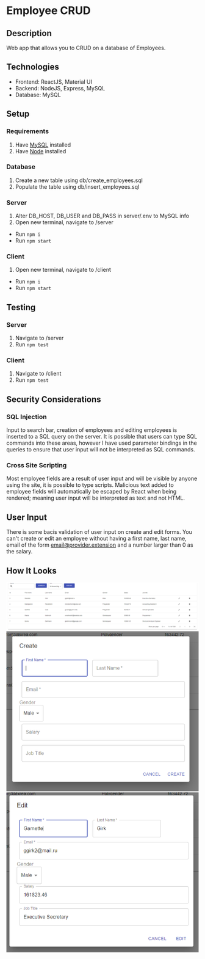 # Employee CRUD

## Description

Web app that allows you to CRUD on a database of Employees.

## Technologies

- Frontend: ReactJS, Material UI
- Backend: NodeJS, Express, MySQL
- Database: MySQL

## Setup

### Requirements

1. Have [MySQL](https://dev.mysql.com/downloads/) installed
2. Have [Node](https://nodejs.org/en/) installed

### Database

1. Create a new table using db/create_employees.sql
2. Populate the table using db/insert_employees.sql

### Server

1. Alter DB_HOST, DB_USER and DB_PASS in server/.env to MySQL info
2. Open new terminal, navigate to /server

- Run `npm i`
- Run `npm start`

### Client

1. Open new terminal, navigate to /client

- Run `npm i`
- Run `npm start`

## Testing

### Server

1. Navigate to /server
2. Run `npm test`

### Client

1. Navigate to /client
2. Run `npm test`

## Security Considerations

### SQL Injection

Input to search bar, creation of employees and editing employees is inserted to a SQL query on the server. It is possible that users can type SQL commands into these areas, however I have used parameter bindings in the queries to ensure that user input will not be interpreted as SQL commands.

### Cross Site Scripting

Most employee fields are a result of user input and will be visible by anyone using the site, it is possible to type scripts. Malicious text added to employee fields will automatically be escaped by React when being rendered; meaning user input will be interpreted as text and not HTML.

## User Input

There is some bacis validation of user input on create and edit forms. You can't create or edit an employee without having a first name, last name, email of the form email@provider.extension and a number larger than 0 as the salary.

## How It Looks

![table](screenshots/table.PNG 'Table')
![create form](screenshots/create.PNG 'Create')
![edit form](screenshots/edit.PNG 'Edit')

